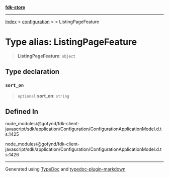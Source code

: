 [**fdk-store**](../../../README.md)
***

[Index](../../../API.md) > [configuration](../../README.md) > [<internal>](../README.md) > ListingPageFeature

# Type alias: ListingPageFeature

> **ListingPageFeature**: `object`

## Type declaration

### `sort_on`

> `optional` **sort\_on**: `string`

## Defined In

node\_modules/@gofynd/fdk-client-javascript/sdk/application/Configuration/ConfigurationApplicationModel.d.ts:1425

node\_modules/@gofynd/fdk-client-javascript/sdk/application/Configuration/ConfigurationApplicationModel.d.ts:1426

***
Generated using [TypeDoc](https://typedoc.org/) and [typedoc-plugin-markdown](https://www.npmjs.com/package/typedoc-plugin-markdown)
